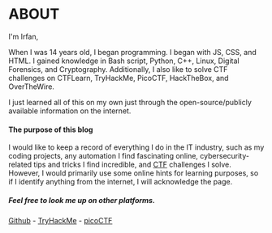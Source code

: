 # ABOUT

I'm Irfan,

When I was 14 years old, I began programming. I began with JS, CSS, and HTML. I gained knowledge in Bash script, Python, C++, Linux, Digital Forensics, and Cryptography. Additionally, I also like to solve CTF challenges on CTFLearn, TryHackMe, PicoCTF, HackTheBox, and OverTheWire.

I just learned all of this on my own just through the open-source/publicly available information on the internet.


#### The purpose of this blog

I would like to keep a record of everything I do in the IT industry, such as my coding projects, any automation I find fascinating online, cybersecurity-related tips and tricks I find incredible, and [CTF](https://en.wikipedia.org/wiki/Capture_the_flag_(cybersecurity)) challenges I solve. However, I would primarily use some online hints for learning purposes, so if I identify anything from the internet, I will acknowledge the page.


##### Feel free to look me up on other platforms.
[Github](https://github.com/MrFanCode) - [TryHackMe](https://tryhackme.com/p/MrFanCode) - [picoCTF](https://play.picoctf.org/users/celestial5930)
